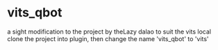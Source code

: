 # vits_qbot
a sight modification to the project by theLazy dalao to suit the vits local
clone the project into plugin, then change the name 'vits_qbot' to 'vits'

